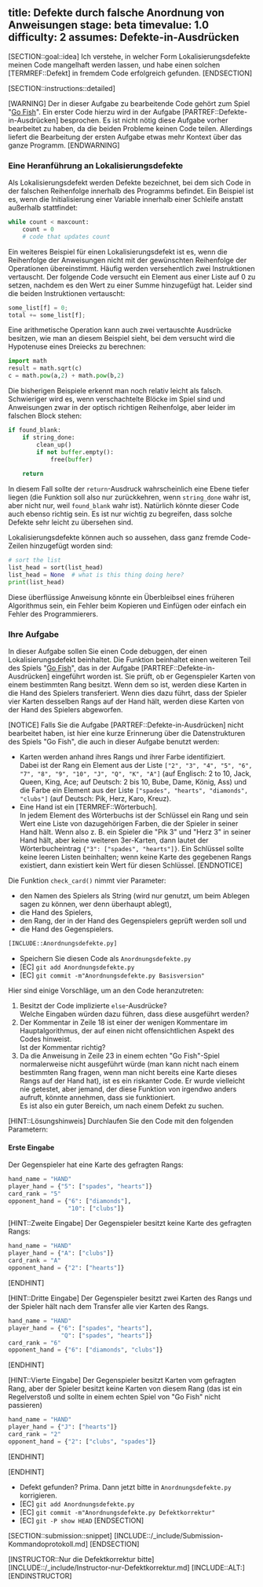title: Defekte durch falsche Anordnung von Anweisungen
stage: beta
timevalue: 1.0
difficulty: 2
assumes: Defekte-in-Ausdrücken
---
[SECTION::goal::idea]
Ich verstehe, in welcher Form Lokalisierungsdefekte meinen Code mangelhaft werden lassen, und
habe einen solchen [TERMREF::Defekt] in fremdem Code erfolgreich gefunden.
[ENDSECTION]

[SECTION::instructions::detailed]

[WARNING]
Der in dieser Aufgabe zu bearbeitende Code gehört zum Spiel "[Go Fish](https://en.wikipedia.org/wiki/Go_Fish)".
Ein erster Code hierzu wird in der Aufgabe [PARTREF::Defekte-in-Ausdrücken] besprochen.
Es ist nicht nötig diese Aufgabe vorher bearbeitet zu haben, da die beiden Probleme keinen Code teilen.
Allerdings liefert die Bearbeitung der ersten Aufgabe etwas mehr Kontext über das ganze Programm.
[ENDWARNING]

### Eine Heranführung an Lokalisierungsdefekte

Als Lokalisierungsdefekt werden Defekte bezeichnet, bei dem sich Code in der falschen Reihenfolge 
innerhalb des Programms befindet.
Ein Beispiel ist es, wenn die Initialisierung einer Variable innerhalb einer Schleife
anstatt außerhalb stattfindet:

```python
while count < maxcount:
    count = 0
    # code that updates count
```

Ein weiteres Beispiel für einen Lokalisierungsdefekt ist es, wenn die Reihenfolge der Anweisungen
nicht mit der gewünschten Reihenfolge der Operationen übereinstimmt. 
Häufig werden versehentlich zwei Instruktionen vertauscht.
Der folgende Code versucht ein Element aus einer Liste auf 0 zu setzen, nachdem es den Wert
zu einer Summe hinzugefügt hat.
Leider sind die beiden Instruktionen vertauscht:

```python
some_list[f] = 0;
total += some_list[f];
```

Eine arithmetische Operation kann auch zwei vertauschte Ausdrücke besitzen,
wie man an diesem Beispiel sieht, bei dem versucht wird die Hypotenuse eines Dreiecks zu berechnen:

```python
import math
result = math.sqrt(c)
c = math.pow(a,2) + math.pow(b,2)
```

Die bisherigen Beispiele erkennt man noch relativ leicht als falsch.
Schwieriger wird es, wenn verschachtelte Blöcke im Spiel sind und Anweisungen zwar in der optisch
richtigen Reihenfolge, aber leider im falschen Block stehen:

```python
if found_blank:
    if string_done:
        clean_up()
        if not buffer.empty():
            free(buffer)
    
    return
```

In diesem Fall sollte der `return`-Ausdruck wahrscheinlich eine Ebene tiefer liegen 
(die Funktion soll also nur zurückkehren, wenn `string_done` wahr ist, aber nicht nur, weil 
`found_blank` wahr ist). 
Natürlich könnte dieser Code auch ebenso richtig sein.
Es ist nur wichtig zu begreifen, dass solche Defekte sehr leicht zu übersehen sind.

Lokalisierungsdefekte können auch so aussehen, dass ganz fremde Code-Zeilen hinzugefügt worden sind:

```python
# sort the list
list_head = sort(list_head)
list_head = None  # what is this thing doing here?
print(list_head)
```

Diese überflüssige Anweisung könnte ein Überbleibsel eines früheren Algorithmus sein,
ein Fehler beim Kopieren und Einfügen oder einfach ein Fehler des Programmierers.


### Ihre Aufgabe

In dieser Aufgabe sollen Sie einen Code debuggen, der einen Lokalisierungsdefekt beinhaltet.
Die Funktion beinhaltet einen weiteren Teil des Spiels "[Go Fish](https://en.wikipedia.org/wiki/Go_Fish)", 
das in der Aufgabe [PARTREF::Defekte-in-Ausdrücken] eingeführt worden ist.
Sie prüft, ob er Gegenspieler Karten von einem bestimmten Rang besitzt.
Wenn dem so ist, werden diese Karten in die Hand des Spielers transferiert.
Wenn dies dazu führt, dass der Spieler vier Karten desselben Rangs auf der Hand hält, 
werden diese Karten von der Hand des Spielers abgeworfen.

[NOTICE]
Falls Sie die Aufgabe [PARTREF::Defekte-in-Ausdrücken] nicht bearbeitet haben, ist hier eine kurze Erinnerung
über die Datenstrukturen des Spiels "Go Fish", die auch in dieser Aufgabe benutzt werden:

- Karten werden anhand ihres Rangs und ihrer Farbe identifiziert.  
  Dabei ist der Rang ein Element aus der Liste 
  `["2", "3", "4", "5", "6", "7", "8", "9", "10", "J", "Q", "K", "A"]`
  (auf Englisch: 2 to 10, Jack, Queen, King, Ace; 
  auf Deutsch: 2 bis 10, Bube, Dame, König, Ass)
  und die Farbe ein Element aus der Liste 
  `["spades", "hearts", "diamonds", "clubs"]`
  (auf Deutsch: Pik, Herz, Karo, Kreuz).
- Eine Hand ist ein [TERMREF::Wörterbuch].  
  In jedem Element des Wörterbuchs ist der Schlüssel ein Rang und sein Wert eine Liste von
  dazugehörigen Farben, die der Spieler in seiner Hand hält.
  Wenn also z. B. ein Spieler die "Pik 3" und "Herz 3" in seiner Hand hält, aber keine weiteren 3er-Karten,
  dann lautet der Wörterbucheintrag `{"3": ["spades", "hearts"]}`.
  Ein Schlüssel sollte keine leeren Listen beinhalten; 
  wenn keine Karte des gegebenen Rangs existiert, dann existiert kein Wert für diesen Schlüssel.
[ENDNOTICE]

Die Funktion `check_card()` nimmt vier Parameter:

- den Namen des Spielers als String (wird nur genutzt, um beim Ablegen sagen zu können, wer denn 
  überhaupt ablegt),
- die Hand des Spielers,
- den Rang, der in der Hand des Gegenspielers geprüft werden soll und
- die Hand des Gegenspielers.

```python
[INCLUDE::Anordnungsdefekte.py]
```

- Speichern Sie diesen Code als `Anordnungsdefekte.py`
- [EC] `git add Anordnungsdefekte.py`
- [EC] `git commit -m"Anordnungsdefekte.py Basisversion"`

Hier sind einige Vorschläge, um an den Code heranzutreten:

1. Besitzt der Code implizierte `else`-Ausdrücke?  
   Welche Eingaben würden dazu führen, dass diese ausgeführt werden?
2. Der Kommentar in Zeile 18 ist einer der wenigen Kommentare im Hauptalgorithmus, 
   der auf einen nicht offensichtlichen Aspekt des Codes hinweist.  
   Ist der Kommentar richtig?
3. Da die Anweisung in Zeile 23 in einem echten "Go Fish"-Spiel normalerweise nicht ausgeführt würde
   (man kann nicht nach einem bestimmten Rang fragen, wenn man nicht bereits eine Karte dieses
   Rangs auf der Hand hat), ist es ein riskanter Code.
   Er wurde vielleicht nie getestet, aber jemand, der diese Funktion von irgendwo anders aufruft,
   könnte annehmen, dass sie funktioniert.  
   Es ist also ein guter Bereich, um nach einem Defekt zu suchen.
   

[HINT::Lösungshinweis]
Durchlaufen Sie den Code mit den folgenden Parametern:

#### Erste Eingabe
Der Gegenspieler hat eine Karte des gefragten Rangs:
````python
hand_name = "HAND"
player_hand = {"5": ["spades", "hearts"]}
card_rank = "5"
opponent_hand = {"6": ["diamonds"], 
                 "10": ["clubs"]}
````

[HINT::Zweite Eingabe]
Der Gegenspieler besitzt keine Karte des gefragten Rangs:
````python
hand_name = "HAND"
player_hand = {"A": ["clubs"]}
card_rank = "A"
opponent_hand = {"2": ["hearts"]}
````
[ENDHINT]

[HINT::Dritte Eingabe]
Der Gegenspieler besitzt zwei Karten des Rangs und 
der Spieler hält nach dem Transfer alle vier Karten des Rangs.
````python
hand_name = "HAND"
player_hand = {"6": ["spades", "hearts"],
               "Q": ["spades", "hearts"]}
card_rank = "6"
opponent_hand = {"6": ["diamonds", "clubs"]}
````
[ENDHINT]

[HINT::Vierte Eingabe]
Der Gegenspieler besitzt Karten vom gefragten Rang, aber 
der Spieler besitzt keine Karten von diesem Rang
(das ist ein Regelverstoß und sollte in einem echten Spiel von "Go Fish" nicht passieren)
````python
hand_name = "HAND"
player_hand = {"J": ["hearts"]}
card_rank = "2"
opponent_hand = {"2": ["clubs", "spades"]}
````
[ENDHINT]

[ENDHINT]

- Defekt gefunden? Prima. Dann jetzt bitte in `Anordnungsdefekte.py` korrigieren.
- [EC] `git add Anordnungsdefekte.py`
- [EC] `git commit -m"Anordnungsdefekte.py Defektkorrektur"`
- [EC] `git -P show HEAD`
[ENDSECTION]

[SECTION::submission::snippet]
[INCLUDE::/_include/Submission-Kommandoprotokoll.md]
[ENDSECTION]

[INSTRUCTOR::Nur die Defektkorrektur bitte]
[INCLUDE::/_include/Instructor-nur-Defektkorrektur.md]
[INCLUDE::ALT:]
[ENDINSTRUCTOR]